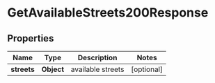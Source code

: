 

# GetAvailableStreets200Response


## Properties

| Name | Type | Description | Notes |
|------------ | ------------- | ------------- | -------------|
|**streets** | **Object** | available streets |  [optional] |



